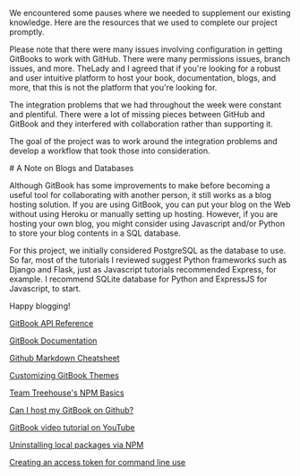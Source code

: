 We encountered some pauses where we needed to supplement our existing knowledge. Here are the resources that we used to complete our project promptly.

Please note that there were many issues involving configuration in getting GitBooks to work with GitHub. There were many permissions issues, branch issues, and more. TheLady and I agreed that if you're looking for a robust and user intuitive platform to host your book, documentation, blogs, and more, that this is not the platform that you're looking for.

The integration problems that we had throughout the week were constant and plentiful. There were a lot of missing pieces between GitHub and GitBook and they interfered with collaboration rather than supporting it.

The goal of the project was to work around the integration problems and develop a workflow that took those into consideration.

\# A Note on Blogs and Databases

Although GitBook has some improvements to make before becoming a useful tool for collaborating with another person, it still works as a blog hosting solution. If you are using GitBook, you can put your blog on the Web without using Heroku or manually setting up hosting. However, if you are hosting your own blog, you might consider using Javascript and/or Python to store your blog contents in a SQL database.

For this project, we initially considered PostgreSQL as the database to use. So far, most of the tutorials I reviewed suggest Python frameworks such as Django and Flask, just as Javascript tutorials recommended Express, for example. I recommend SQLite database for Python and ExpressJS for Javascript, to start.

Happy blogging!

​[GitBook API Reference](https://www.gitbook.com/book/lisabronwyn/gitbook-documentation/edit#)​

​[GitBook Documentation](https://www.gitbook.com/book/lisabronwyn/gitbook-documentation/edit#)​

​[Github Markdown Cheatsheet](https://www.gitbook.com/book/lisabronwyn/gitbook-documentation/edit#)​

​[Customizing GitBook Themes](https://www.gitbook.com/book/lisabronwyn/gitbook-documentation/edit#)​

​[Team Treehouse's NPM Basics](https://www.gitbook.com/book/lisabronwyn/gitbook-documentation/edit#)​

​[Can I host my GitBook on Github?](https://www.gitbook.com/book/lisabronwyn/gitbook-documentation/edit#)​

​[GitBook video tutorial on YouTube](https://www.gitbook.com/book/lisabronwyn/gitbook-documentation/edit#)​

​[Uninstalling local packages via NPM](https://www.gitbook.com/book/lisabronwyn/gitbook-documentation/edit#)​

​[Creating an access token for command line use](https://www.gitbook.com/book/lisabronwyn/gitbook-documentation/edit#)​

